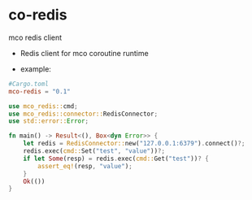 # co-redis
mco redis client

* Redis client for mco coroutine runtime


* example:
```toml
#Cargo.toml
mco-redis = "0.1"
```

```rust
use mco_redis::cmd;
use mco_redis::connector::RedisConnector;
use std::error::Error;

fn main() -> Result<(), Box<dyn Error>> {
    let redis = RedisConnector::new("127.0.0.1:6379").connect()?;
    redis.exec(cmd::Set("test", "value"))?;
    if let Some(resp) = redis.exec(cmd::Get("test"))? {
        assert_eq!(resp, "value");
    }
    Ok(())
}
```
